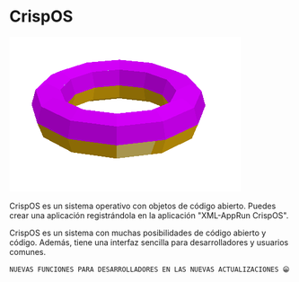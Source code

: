 # CrispOS

![donut gif](./sysicons/readme.md.icons/CrispOSDonut.gif)

CrispOS es un sistema operativo con objetos de código abierto. Puedes crear una aplicación registrándola en la aplicación "XML-AppRun CrispOS".

CrispOS es un sistema con muchas posibilidades de código abierto y código. Además, tiene una interfaz sencilla para desarrolladores y usuarios comunes.

```
NUEVAS FUNCIONES PARA DESARROLLADORES EN LAS NUEVAS ACTUALIZACIONES 😁
```